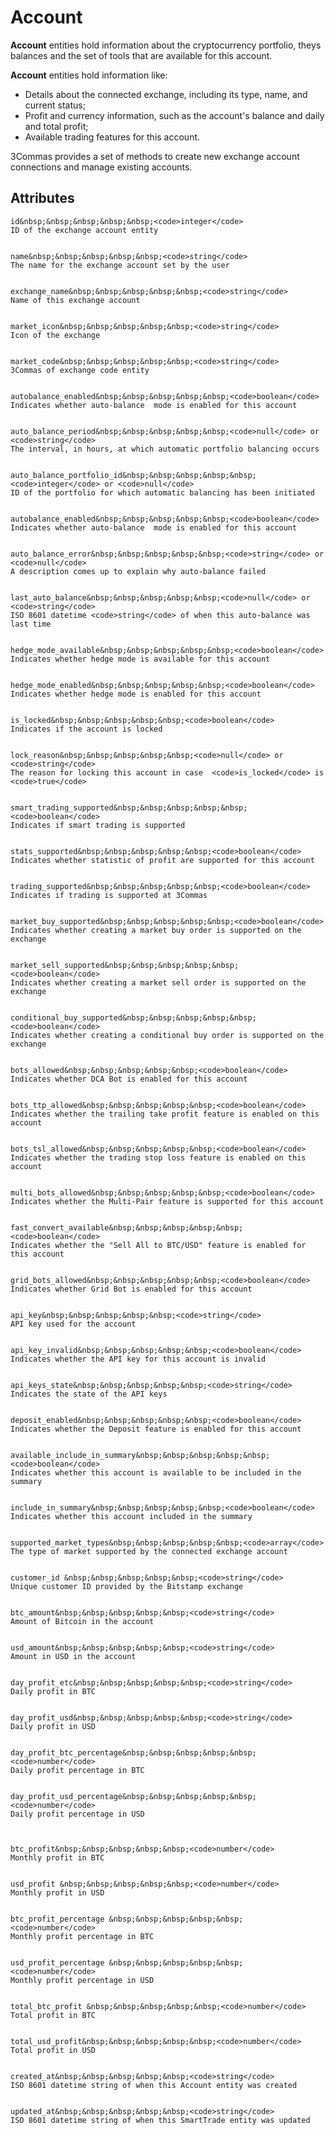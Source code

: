 # Account

**Account** entities hold information about the cryptocurrency portfolio, theys balances and the set of tools that are available for this account.

**Account** entities hold information like:

* Details about the connected exchange, including its type, name, and current status;
* Profit and currency information, such as the account's balance and daily and total profit;
* Available trading features for this account.

3Commas provides a set of methods to create new exchange account connections and manage existing accounts.

## Attributes

    id&nbsp;&nbsp;&nbsp;&nbsp;&nbsp;<code>integer</code>
    ID of the exchange account entity


    name&nbsp;&nbsp;&nbsp;&nbsp;&nbsp;<code>string</code>
    The name for the exchange account set by the user


    exchange_name&nbsp;&nbsp;&nbsp;&nbsp;&nbsp;<code>string</code>
    Name of this exchange account


    market_icon&nbsp;&nbsp;&nbsp;&nbsp;&nbsp;<code>string</code>
    Icon of the exchange


    market_code&nbsp;&nbsp;&nbsp;&nbsp;&nbsp;<code>string</code>
    3Commas of exchange code entity


    autobalance_enabled&nbsp;&nbsp;&nbsp;&nbsp;&nbsp;<code>boolean</code>
    Indicates whether auto-balance  mode is enabled for this account


    auto_balance_period&nbsp;&nbsp;&nbsp;&nbsp;&nbsp;<code>null</code> or <code>string</code>
    The interval, in hours, at which automatic portfolio balancing occurs


    auto_balance_portfolio_id&nbsp;&nbsp;&nbsp;&nbsp;&nbsp; <code>integer</code> or <code>null</code>
    ID of the portfolio for which automatic balancing has been initiated


    autobalance_enabled&nbsp;&nbsp;&nbsp;&nbsp;&nbsp;<code>boolean</code>
    Indicates whether auto-balance  mode is enabled for this account


    auto_balance_error&nbsp;&nbsp;&nbsp;&nbsp;&nbsp;<code>string</code> or <code>null</code>
    A description comes up to explain why auto-balance failed


    last_auto_balance&nbsp;&nbsp;&nbsp;&nbsp;&nbsp;<code>null</code> or <code>string</code>
    ISO 8601 datetime <code>string</code> of when this auto-balance was last time


    hedge_mode_available&nbsp;&nbsp;&nbsp;&nbsp;&nbsp;<code>boolean</code>
    Indicates whether hedge mode is available for this account


    hedge_mode_enabled&nbsp;&nbsp;&nbsp;&nbsp;&nbsp;<code>boolean</code>
    Indicates whether hedge mode is enabled for this account


    is_locked&nbsp;&nbsp;&nbsp;&nbsp;&nbsp;<code>boolean</code>
    Indicates if the account is locked


    lock_reason&nbsp;&nbsp;&nbsp;&nbsp;&nbsp;<code>null</code> or <code>string</code>
    The reason for locking this account in case  <code>is_locked</code> is <code>true</code>


    smart_trading_supported&nbsp;&nbsp;&nbsp;&nbsp;&nbsp;<code>boolean</code>
    Indicates if smart trading is supported


    stats_supported&nbsp;&nbsp;&nbsp;&nbsp;&nbsp;<code>boolean</code>
    Indicates whether statistic of profit are supported for this account


    trading_supported&nbsp;&nbsp;&nbsp;&nbsp;&nbsp;<code>boolean</code>
    Indicates if trading is supported at 3Commas


    market_buy_supported&nbsp;&nbsp;&nbsp;&nbsp;&nbsp;<code>boolean</code>
    Indicates whether creating a market buy order is supported on the exchange


    market_sell_supported&nbsp;&nbsp;&nbsp;&nbsp;&nbsp;<code>boolean</code>
    Indicates whether creating a market sell order is supported on the exchange


    conditional_buy_supported&nbsp;&nbsp;&nbsp;&nbsp;&nbsp;<code>boolean</code>
    Indicates whether creating a conditional buy order is supported on the exchange


    bots_allowed&nbsp;&nbsp;&nbsp;&nbsp;&nbsp;<code>boolean</code>
    Indicates whether DCA Bot is enabled for this account


    bots_ttp_allowed&nbsp;&nbsp;&nbsp;&nbsp;&nbsp;<code>boolean</code>
    Indicates whether the trailing take profit feature is enabled on this account


    bots_tsl_allowed&nbsp;&nbsp;&nbsp;&nbsp;&nbsp;<code>boolean</code>
    Indicates whether the trading stop loss feature is enabled on this account
    

    multi_bots_allowed&nbsp;&nbsp;&nbsp;&nbsp;&nbsp;<code>boolean</code>
    Indicates whether the Multi-Pair feature is supported for this account


    fast_convert_available&nbsp;&nbsp;&nbsp;&nbsp;&nbsp;<code>boolean</code>
    Indicates whether the "Sell All to BTC/USD" feature is enabled for this account


    grid_bots_allowed&nbsp;&nbsp;&nbsp;&nbsp;&nbsp;<code>boolean</code>
    Indicates whether Grid Bot is enabled for this account


    api_key&nbsp;&nbsp;&nbsp;&nbsp;&nbsp;<code>string</code>
    API key used for the account


    api_key_invalid&nbsp;&nbsp;&nbsp;&nbsp;&nbsp;<code>boolean</code>
    Indicates whether the API key for this account is invalid


    api_keys_state&nbsp;&nbsp;&nbsp;&nbsp;&nbsp;<code>string</code>
    Indicates the state of the API keys


    deposit_enabled&nbsp;&nbsp;&nbsp;&nbsp;&nbsp;<code>boolean</code>
    Indicates whether the Deposit feature is enabled for this account


    available_include_in_summary&nbsp;&nbsp;&nbsp;&nbsp;&nbsp;<code>boolean</code>
    Indicates whether this account is available to be included in the summary


    include_in_summary&nbsp;&nbsp;&nbsp;&nbsp;&nbsp;<code>boolean</code>
    Indicates whether this account included in the summary


    supported_market_types&nbsp;&nbsp;&nbsp;&nbsp;&nbsp;<code>array</code>
    The type of market supported by the connected exchange account


    customer_id &nbsp;&nbsp;&nbsp;&nbsp;&nbsp;<code>string</code>
    Unique customer ID provided by the Bitstamp exchange


    btc_amount&nbsp;&nbsp;&nbsp;&nbsp;&nbsp;<code>string</code>
    Amount of Bitcoin in the account


    usd_amount&nbsp;&nbsp;&nbsp;&nbsp;&nbsp;<code>string</code>
    Amount in USD in the account


    day_profit_etc&nbsp;&nbsp;&nbsp;&nbsp;&nbsp;<code>string</code>
    Daily profit in BTC


    day_profit_usd&nbsp;&nbsp;&nbsp;&nbsp;&nbsp;<code>string</code>
    Daily profit in USD


    day_profit_btc_percentage&nbsp;&nbsp;&nbsp;&nbsp;&nbsp;<code>number</code>
    Daily profit percentage in BTC


    day_profit_usd_percentage&nbsp;&nbsp;&nbsp;&nbsp;&nbsp;<code>number</code>
    Daily profit percentage in USD



    btc_profit&nbsp;&nbsp;&nbsp;&nbsp;&nbsp;<code>number</code>
    Monthly profit in BTC


    usd_profit &nbsp;&nbsp;&nbsp;&nbsp;&nbsp;<code>number</code>
    Monthly profit in USD


    btc_profit_percentage &nbsp;&nbsp;&nbsp;&nbsp;&nbsp;<code>number</code>
    Monthly profit percentage in BTC


    usd_profit_percentage &nbsp;&nbsp;&nbsp;&nbsp;&nbsp;<code>number</code>
    Monthly profit percentage in USD


    total_btc_profit &nbsp;&nbsp;&nbsp;&nbsp;&nbsp;<code>number</code>
    Total profit in BTC


    total_usd_profit&nbsp;&nbsp;&nbsp;&nbsp;&nbsp;<code>number</code>
    Total profit in USD


    created_at&nbsp;&nbsp;&nbsp;&nbsp;&nbsp;<code>string</code>
    ISO 8601 datetime string of when this Account entity was created


    updated_at&nbsp;&nbsp;&nbsp;&nbsp;&nbsp;<code>string</code>
    ISO 8601 datetime string of when this SmartTrade entity was updated
